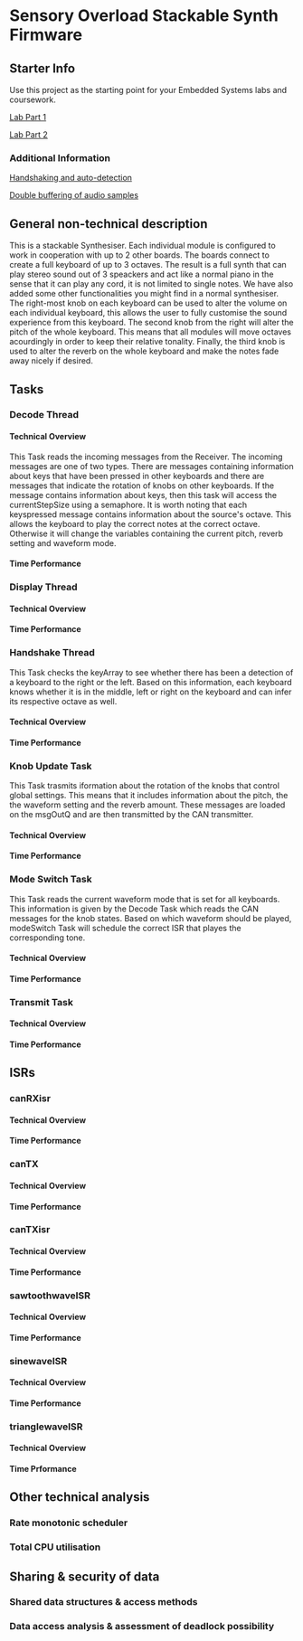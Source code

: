 # Sensory Overload Stackable Synth Firmware

## Starter Info

  Use this project as the starting point for your Embedded Systems labs and coursework.
  
  [Lab Part 1](doc/LabPart1.md)
  
  [Lab Part 2](doc/LabPart2.md)

### Additional Information

  [Handshaking and auto-detection](doc/handshaking.md)
  
  [Double buffering of audio samples](doc/doubleBuffer.md)
  
## General non-technical description

  This is a stackable Synthesiser. Each individual module is configured to work in cooperation with up to 2 other boards. The boards connect to create a full keyboard of up to 3 octaves. The result is a full synth that can play stereo sound out of 3 speackers and act like a normal piano in the sense that it can play any cord, it is not limited to single notes. We have also added some other functionalities you might find in a normal synthesiser. The right-most knob on each keyboard can be used to alter the volume on each individual keyboard, this allows the user to fully customise the sound experience from this keyboard. The second knob from the right will alter the pitch of the whole keyboard. This means that all modules will move octaves acourdingly in order to keep their relative tonality. Finally, the third knob is used to alter the reverb on the whole keyboard and make the notes fade away nicely if desired.  

## Tasks

### Decode Thread
#### Technical Overview
  This Task reads the incoming messages from the Receiver. The incoming messages are one of two types. There are messages containing information about keys that have been pressed in other keyboards and there are messages that indicate the rotation of knobs on other keyboards. If the message contains information about keys, then this task will access the currentStepSize using a semaphore. It is worth noting that each keyspressed message contains information about the source's octave. This allows the keyboard to play the correct notes at the correct octave. Otherwise it will change the variables containing the current pitch, reverb setting and waveform mode.
#### Time Performance

### Display Thread
#### Technical Overview
#### Time Performance

### Handshake Thread
  This Task checks the keyArray to see whether there has been a detection of a keyboard to the right or the left. Based on this information, each keyboard knows whether it is in the middle, left or right on the keyboard and can infer its respective octave as well. 
#### Technical Overview
#### Time Performance

### Knob Update Task
  This Task trasmits iformation about the rotation of the knobs that control global settings. This means that it includes information about the pitch, the the waveform setting and the reverb amount. These messages are loaded on the msgOutQ and are then transmitted by the CAN transmitter. 
#### Technical Overview
#### Time Performance

### Mode Switch Task
  This Task reads the current waveform mode that is set for all keyboards. This information is given by the Decode Task which reads the CAN messages for the knob states. Based on which waveform should be played, modeSwitch Task will schedule the correct ISR that playes the corresponding tone.
#### Technical Overview
#### Time Performance

### Transmit Task
#### Technical Overview
#### Time Performance

## ISRs

### canRXisr
#### Technical Overview
#### Time Performance

### canTX
#### Technical Overview
#### Time Performance

### canTXisr 
#### Technical Overview
#### Time Performance

### sawtoothwaveISR
#### Technical Overview
#### Time Performance

### sinewaveISR
#### Technical Overview
#### Time Performance

### trianglewaveISR
#### Technical Overview
#### Time Prformance

## Other technical analysis

### Rate monotonic scheduler

### Total CPU utilisation

## Sharing & security of data

### Shared data structures & access methods

### Data access analysis & assessment of deadlock possibility
